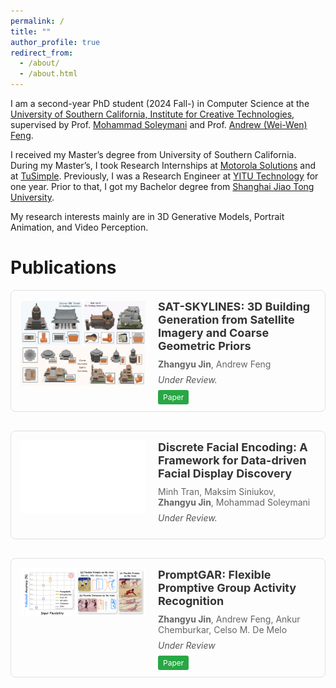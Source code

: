 ```yaml
---
permalink: /
title: ""
author_profile: true
redirect_from: 
  - /about/
  - /about.html
---
```


I am a second-year PhD student (2024 Fall-) in Computer Science at the [University of Southern California, Institute for Creative Technologies](https://ict.usc.edu/), supervised by Prof. [Mohammad Soleymani](https://people.ict.usc.edu/~soleymani/) and Prof. [Andrew (Wei-Wen) Feng](https://scholar.google.com/citations?user=JKWxGfsAAAAJ&hl=en).

I received my Master’s degree from University of Southern California. During my Master’s, I took Research Internships at [Motorola Solutions](https://www.motorolasolutions.com/en_us.html) and at [TuSimple](https://www.tusimple.com/). Previously, I was a Research Engineer at [YITU Technology](https://www.yitutech.com/en) for one year. Prior to that, I got my Bachelor degree from [Shanghai Jiao Tong University](https://www.ji.sjtu.edu.cn/).

My research interests mainly are in 3D Generative Models, Portrait Animation, and Video Perception.

Publications
======

<div style="display: flex; align-items: flex-start; margin-bottom: 30px; padding: 15px; border: 1px solid #e0e0e0; border-radius: 8px;">
  <img src="/images/Publications/SatSkylines_Teaser.png" alt="Paper 1 Thumbnail" style="width: 200px; margin-right: 20px; border-radius: 5px;">
  <div>
    <h3 style="margin: 0 0 10px 0; font-size: 18px; font-weight: bold;">
      <a href="#" style="text-decoration: none; color: #333;">SAT-SKYLINES: 3D Building Generation from Satellite Imagery and Coarse Geometric Priors</a>
    </h3>
    <p style="margin: 0 0 8px 0; font-size: 14px; color: #666;">
      <strong>Zhangyu Jin</strong>, Andrew Feng
    </p>
    <p style="margin: 0 0 10px 0; font-style: italic; font-size: 14px; color: #555;">
      Under Review.
    </p>
    <div>
      <a href="https://arxiv.org/pdf/2508.18531" style="background: #28a745; color: white; padding: 4px 8px; text-decoration: none; font-size: 12px; border-radius: 3px; margin-right: 5px;">Paper</a>
    </div>
  </div>
</div>

<div style="display: flex; align-items: flex-start; margin-bottom: 30px; padding: 15px; border: 1px solid #e0e0e0; border-radius: 8px;">
  <img src="/images/Publications/White.png" alt="Paper 2 Thumbnail" style="width: 200px; margin-right: 20px; border-radius: 5px;">
  <div>
    <h3 style="margin: 0 0 10px 0; font-size: 18px; font-weight: bold;">
      <a href="#" style="text-decoration: none; color: #333;">Discrete Facial Encoding: A Framework for Data-driven Facial Display Discovery</a>
    </h3>
    <p style="margin: 0 0 8px 0; font-size: 14px; color: #666;">
      Minh Tran, Maksim Siniukov, <strong>Zhangyu Jin</strong>, Mohammad Soleymani
    </p>
    <p style="margin: 0 0 10px 0; font-style: italic; font-size: 14px; color: #555;">
      Under Review.
    </p>
  </div>
</div>

<div style="display: flex; align-items: flex-start; margin-bottom: 30px; padding: 15px; border: 1px solid #e0e0e0; border-radius: 8px;">
  <img src="/images/Publications/PromptGAR_Teaser.png" alt="Paper 3 Thumbnail" style="width: 200px; margin-right: 20px; border-radius: 5px;">
  <div>
    <h3 style="margin: 0 0 10px 0; font-size: 18px; font-weight: bold;">
      <a href="#" style="text-decoration: none; color: #333;">PromptGAR: Flexible Promptive Group Activity Recognition</a>
    </h3>
    <p style="margin: 0 0 8px 0; font-size: 14px; color: #666;">
      <strong>Zhangyu Jin</strong>, Andrew Feng, Ankur Chemburkar, Celso M. De Melo
    </p>
    <p style="margin: 0 0 10px 0; font-style: italic; font-size: 14px; color: #555;">
      Under Review
    </p>
    <div>
      <a href="https://arxiv.org/pdf/2503.08933" style="background: #28a745; color: white; padding: 4px 8px; text-decoration: none; font-size: 12px; border-radius: 3px; margin-right: 5px;">Paper</a>
    </div>
  </div>
</div>



<!-- 
This is the front page of a website that is powered by the [Academic Pages template](https://github.com/academicpages/academicpages.github.io) and hosted on GitHub pages. [GitHub pages](https://pages.github.com) is a free service in which websites are built and hosted from code and data stored in a GitHub repository, automatically updating when a new commit is made to the repository. This template was forked from the [Minimal Mistakes Jekyll Theme](https://mmistakes.github.io/minimal-mistakes/) created by Michael Rose, and then extended to support the kinds of content that academics have: publications, talks, teaching, a portfolio, blog posts, and a dynamically-generated CV. Incidentally, these same features make it a great template for anyone that needs to show off a professional template!

 You can fork [this template](https://github.com/academicpages/academicpages.github.io) right now, modify the configuration and Markdown files, add your own PDFs and other content, and have your own site for free, with no ads!

A data-driven personal website
======
Like many other Jekyll-based GitHub Pages templates, Academic Pages makes you separate the website's content from its form. The content & metadata of your website are in structured Markdown files, while various other files constitute the theme, specifying how to transform that content & metadata into HTML pages. You keep these various Markdown (.md), YAML (.yml), HTML, and CSS files in a public GitHub repository. Each time you commit and push an update to the repository, the [GitHub pages](https://pages.github.com/) service creates static HTML pages based on these files, which are hosted on GitHub's servers free of charge.

Many of the features of dynamic content management systems (like Wordpress) can be achieved in this fashion, using a fraction of the computational resources and with far less vulnerability to hacking and DDoSing. You can also modify the theme to your heart's content without touching the content of your site. If you get to a point where you've broken something in Jekyll/HTML/CSS beyond repair, your Markdown files describing your talks, publications, etc. are safe. You can rollback the changes or even delete the repository and start over - just be sure to save the Markdown files! You can also write scripts that process the structured data on the site, such as [this one](https://github.com/academicpages/academicpages.github.io/blob/master/talkmap.ipynb) that analyzes metadata in pages about talks to display [a map of every location you've given a talk](https://academicpages.github.io/talkmap.html).

For those users that need more advanced functionality, the template also supports the following popular tools:
- [MathJax](https://www.mathjax.org/) for mathematical equations
- [Mermaid](https://mermaid.js.org/) for diagraming
- [Plotly](https://plotly.com/javascript/) for plotting

Getting started
======
1. Register a GitHub account if you don't have one and confirm your e-mail (required!)
1. Fork [this template](https://github.com/academicpages/academicpages.github.io) by clicking the "Use this template" button in the top right. 
1. Go to the repository's settings (rightmost item in the tabs that start with "Code", should be below "Unwatch"). Rename the repository "[your GitHub username].github.io", which will also be your website's URL.
1. Set site-wide configuration and create content & metadata (see below -- also see [this set of diffs](http://archive.is/3TPas) showing what files were changed to set up [an example site](https://getorg-testacct.github.io) for a user with the username "getorg-testacct")
1. Upload any files (like PDFs, .zip files, etc.) to the files/ directory. They will appear at https://[your GitHub username].github.io/files/example.pdf.  
1. Check status by going to the repository settings, in the "GitHub pages" section

Site-wide configuration
------
The main configuration file for the site is in the base directory in [_config.yml](https://github.com/academicpages/academicpages.github.io/blob/master/_config.yml), which defines the content in the sidebars and other site-wide features. You will need to replace the default variables with ones about yourself and your site's github repository. The configuration file for the top menu is in [_data/navigation.yml](https://github.com/academicpages/academicpages.github.io/blob/master/_data/navigation.yml). For example, if you don't have a portfolio or blog posts, you can remove those items from that navigation.yml file to remove them from the header. 

Create content & metadata
------
For site content, there is one Markdown file for each type of content, which are stored in directories like _publications, _talks, _posts, _teaching, or _pages. For example, each talk is a Markdown file in the [_talks directory](https://github.com/academicpages/academicpages.github.io/tree/master/_talks). At the top of each Markdown file is structured data in YAML about the talk, which the theme will parse to do lots of cool stuff. The same structured data about a talk is used to generate the list of talks on the [Talks page](https://academicpages.github.io/talks), each [individual page](https://academicpages.github.io/talks/2012-03-01-talk-1) for specific talks, the talks section for the [CV page](https://academicpages.github.io/cv), and the [map of places you've given a talk](https://academicpages.github.io/talkmap.html) (if you run this [python file](https://github.com/academicpages/academicpages.github.io/blob/master/talkmap.py) or [Jupyter notebook](https://github.com/academicpages/academicpages.github.io/blob/master/talkmap.ipynb), which creates the HTML for the map based on the contents of the _talks directory).

**Markdown generator**

The repository includes [a set of Jupyter notebooks](https://github.com/academicpages/academicpages.github.io/tree/master/markdown_generator
) that converts a CSV containing structured data about talks or presentations into individual Markdown files that will be properly formatted for the Academic Pages template. The sample CSVs in that directory are the ones I used to create my own personal website at stuartgeiger.com. My usual workflow is that I keep a spreadsheet of my publications and talks, then run the code in these notebooks to generate the Markdown files, then commit and push them to the GitHub repository.

How to edit your site's GitHub repository
------
Many people use a git client to create files on their local computer and then push them to GitHub's servers. If you are not familiar with git, you can directly edit these configuration and Markdown files directly in the github.com interface. Navigate to a file (like [this one](https://github.com/academicpages/academicpages.github.io/blob/master/_talks/2012-03-01-talk-1.md) and click the pencil icon in the top right of the content preview (to the right of the "Raw | Blame | History" buttons). You can delete a file by clicking the trashcan icon to the right of the pencil icon. You can also create new files or upload files by navigating to a directory and clicking the "Create new file" or "Upload files" buttons. 

Example: editing a Markdown file for a talk
![Editing a Markdown file for a talk](/images/editing-talk.png)

For more info
------
More info about configuring Academic Pages can be found in [the guide](https://academicpages.github.io/markdown/), the [growing wiki](https://github.com/academicpages/academicpages.github.io/wiki), and you can always [ask a question on GitHub](https://github.com/academicpages/academicpages.github.io/discussions). The [guides for the Minimal Mistakes theme](https://mmistakes.github.io/minimal-mistakes/docs/configuration/) (which this theme was forked from) might also be helpful. 
-->


